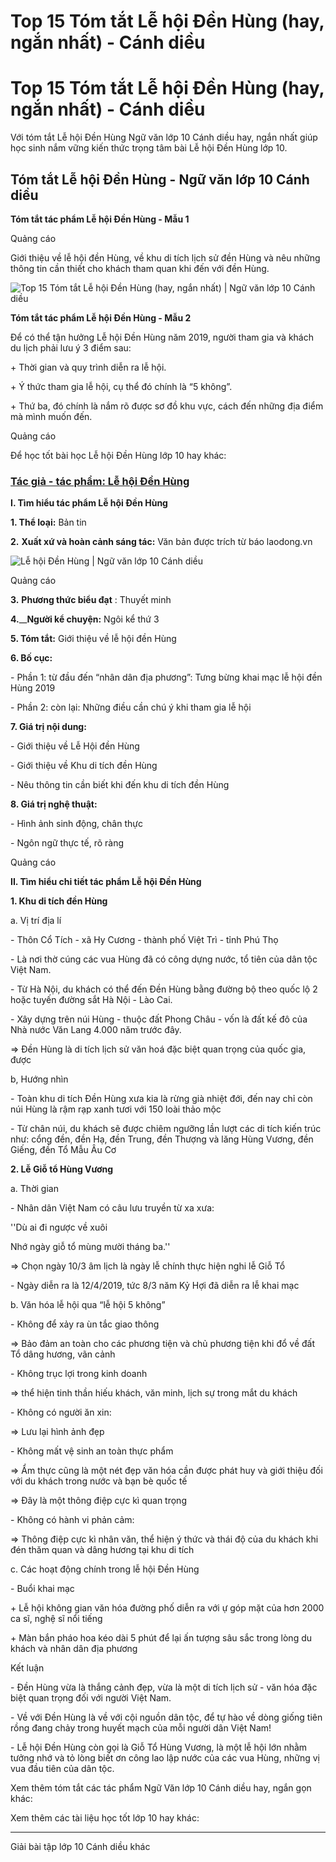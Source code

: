 # Top 15 Tóm tắt Lễ hội Đền Hùng (hay, ngắn nhất) - Cánh diều

# Top 15 Tóm tắt Lễ hội Đền Hùng (hay, ngắn nhất) - Cánh diều

Với tóm tắt Lễ hội Đền Hùng Ngữ văn lớp 10 Cánh diều hay, ngắn nhất giúp học sinh nắm vững kiến thức trọng tâm bài Lễ hội Đền Hùng lớp 10.

## Tóm tắt Lễ hội Đền Hùng - Ngữ văn lớp 10 Cánh diều

**Tóm tắt tác phẩm Lễ hội Đền Hùng - Mẫu 1**

Quảng cáo

Giới thiệu về lễ hội đền Hùng, về khu di tích lịch sử đền Hùng và nêu những thông tin cần thiết cho khách tham quan khi đến với đền Hùng.

![Top 15 Tóm tắt Lễ hội Đền Hùng \(hay, ngắn nhất\) | Ngữ văn lớp 10 Cánh diều](https://vietjack.com/soan-van-lop-10-cd/images/tom-tat-le-hoi-den-hung.PNG)

**Tóm tắt tác phẩm Lễ hội Đền Hùng - Mẫu 2**

Để có thể tận hưởng Lễ hội Đền Hùng năm 2019, người tham gia và khách du lịch phải lưu ý 3 điểm sau:

\+ Thời gian và quy trình diễn ra lễ hội. 

\+ Ý thức tham gia lễ hội, cụ thể đó chính là “5 không”.

\+ Thứ ba, đó chính là nắm rõ được sơ đồ khu vực, cách đến những địa điểm mà mình muốn đến. 

Quảng cáo

Để học tốt bài học Lễ hội Đền Hùng lớp 10 hay khác:

### [**Tác giả - tác phẩm: Lễ hội Đền Hùng**](https://vietjack.com/soan-van-lop-10-cd/tac-gia-tac-pham-le-hoi-den-hung.jsp)

**I. Tìm hiểu tác phẩm Lễ hội Đền Hùng**

**1\. Thể loại:** Bản tin

**2.** **Xuất xứ và hoàn cảnh sáng tác:** Văn bản được trích từ báo laodong.vn

![Lễ hội Đền Hùng | Ngữ văn lớp 10 Cánh diều](https://vietjack.com/soan-van-lop-10-cd/images/tac-gia-tac-pham-le-hoi-den-hung.PNG)

Quảng cáo

**3.** **Phương thức biểu đạt** : Thuyết minh

**4.**__**Người kể chuyện:** Ngôi kể thứ 3

**5\. Tóm tắt:** Giới thiệu về lễ hội đền Hùng

**6\. Bố cục:**

\- Phần 1: từ đầu đến “nhân dân địa phương”: Tưng bừng khai mạc lễ hội đền Hùng 2019

\- Phần 2: còn lại: Những điều cần chú ý khi tham gia lễ hội

**7\. Giá trị nội dung:**

\- Giới thiệu về Lễ Hội đền Hùng 

\- Giới thiệu về Khu di tích đền Hùng 

\- Nêu thông tin cần biết khi đến khu di tích đền Hùng

**8\. Giá trị nghệ thuật:**

\- Hình ảnh sinh động, chân thực

\- Ngôn ngữ thực tế, rõ ràng

Quảng cáo

**II. Tìm hiểu chi tiết tác phẩm Lễ hội Đền Hùng**

**1\. Khu di tích đền Hùng**

a. Vị trí địa lí

\- Thôn Cổ Tích - xã Hy Cương - thành phố Việt Trì - tỉnh Phú Thọ

\- Là nơi thờ cúng các vua Hùng đã có công dựng nước, tổ tiên của dân tộc Việt Nam. 

\- Từ Hà Nội, du khách có thể đến Đền Hùng bằng đường bộ theo quốc lộ 2 hoặc tuyến đường sắt Hà Nội - Lào Cai.

\- Xây dựng trên núi Hùng - thuộc đất Phong Châu - vốn là đất kế đô của Nhà nước Văn Lang 4.000 năm trước đây.

=> Đền Hùng là di tích lịch sử văn hoá đặc biệt quan trọng của quốc gia, được 

b, Hướng nhìn

\- Toàn khu di tích Đền Hùng xưa kia là rừng già nhiệt đới, đến nay chỉ còn núi Hùng là rậm rạp xanh tươi với 150 loài thảo mộc

\- Từ chân núi, du khách sẽ được chiêm ngưỡng lần lượt các di tích kiến trúc như: cổng đền, đền Hạ, đền Trung, đền Thượng và lăng Hùng Vương, đền Giếng, đền Tổ Mẫu Âu Cơ

**2\. Lễ Giỗ tổ Hùng Vương**

a. Thời gian

\- Nhân dân Việt Nam có câu lưu truyền từ xa xưa:

''Dù ai đi ngược về xuôi

Nhớ ngày giỗ tổ mùng mười tháng ba.''

=> Chọn ngày 10/3 âm lịch là ngày lễ chính thực hiện nghi lễ Giỗ Tổ

\- Ngày diễn ra là 12/4/2019, tức 8/3 năm Kỷ Hợi đã diễn ra lễ khai mạc

b. Văn hóa lễ hội qua “lễ hội 5 không”

\- Không để xảy ra ùn tắc giao thông

=> Bảo đảm an toàn cho các phương tiện và chủ phương tiện khi đổ về đất Tổ dâng hương, vãn cảnh

\- Không trục lợi trong kinh doanh

=> thể hiện tinh thần hiếu khách, văn minh, lịch sự trong mắt du khách 

\- Không có người ăn xin: 

=> Lưu lại hình ảnh đẹp

\- Không mất vệ sinh an toàn thực phẩm

=> Ẩm thực cũng là một nét đẹp văn hóa cần được phát huy và giới thiệu đối với du khách trong nước và bạn bè quốc tế

=> Đây là một thông điệp cực kì quan trọng

\- Không có hành vi phản cảm:

=> Thông điệp cực kì nhân văn, thể hiện ý thức và thái độ của du khách khi đén thăm quan và dâng hương tại khu di tích

c. Các hoạt động chính trong lễ hội Đền Hùng

\- Buổi khai mạc

\+ Lễ hội không gian văn hóa đường phố diễn ra với ự góp mặt của hơn 2000 ca sĩ, nghệ sĩ nổi tiếng

\+ Màn bắn pháo hoa kéo dài 5 phút để lại ấn tượng sâu sắc trong lòng du khách và nhân dân địa phương

Kết luận

\- Đền Hùng vừa là thắng cảnh đẹp, vừa là một di tích lịch sử - văn hóa đặc biệt quan trọng đối với người Việt Nam. 

\- Về với Đền Hùng là về với cội nguồn dân tộc, để tự hào về dòng giống tiên rồng đang chảy trong huyết mạch của mỗi người dân Việt Nam!

\- Lễ hội Đền Hùng còn gọi là Giỗ Tổ Hùng Vương, là một lễ hội lớn nhằm tưởng nhớ và tỏ lòng biết ơn công lao lập nước của các vua Hùng, những vị vua đầu tiên của dân tộc.

Xem thêm tóm tắt các tác phẩm Ngữ Văn lớp 10 Cánh diều hay, ngắn gọn khác:

Xem thêm các tài liệu học tốt lớp 10 hay khác:

* * *

Giải bài tập lớp 10 Cánh diều khác

